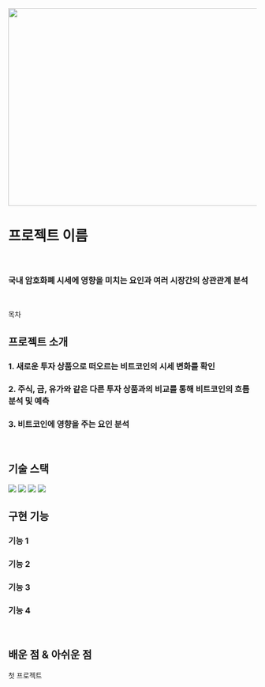 <img width = 800 height = 400  src = "https://github.com/slagoon/Bitcoin-Analysis/assets/83450385/674f7a1c-0012-4594-945d-380d02722380">

# **프로젝트 이름**

<p align="center">
  <br>
  
  ### 국내 암호화폐 시세에 영향을 미치는 요인과 여러 시장간의 상관관계 분석
  
  <br>
</p>

목차

## 프로젝트 소개

<p align="justify">
  
### 1. 새로운 투자 상품으로 떠오르는 비트코인의 시세 변화를 확인

### 2. 주식, 금, 유가와 같은 다른 투자 상품과의 비교를 통해 비트코인의 흐름 분석 및 예측

### 3. 비트코인에 영향을 주는 요인 분석

</p>

<p align="center">
  
</p>

<br>

## 기술 스택
<img src="https://img.shields.io/badge/python-3776AB?style=for-the-badge&logo=python&logoColor=white">
<img src = "https://img.shields.io/badge/Matplotlib-%23ffffff.svg?style=for-the-badge&logo=Matplotlib&logoColor=black">
<img src = "https://img.shields.io/badge/pandas-%23150458.svg?style=for-the-badge&logo=pandas&logoColor=white">
<img src = "https://img.shields.io/badge/jupyter-%23FA0F00.svg?style=for-the-badge&logo=jupyter&logoColor=white">
<br>

## 구현 기능

### 기능 1

### 기능 2

### 기능 3

### 기능 4

<br>

## 배운 점 & 아쉬운 점

<p align="justify">
첫 프로젝트
</p>

<br>
